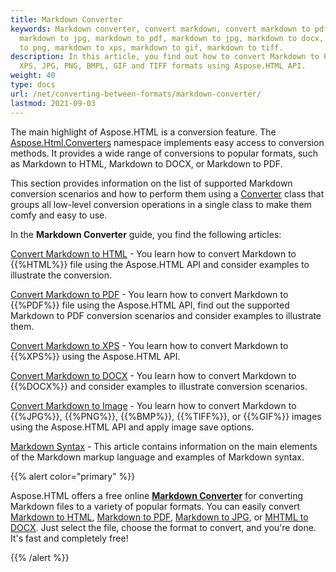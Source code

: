 ```yaml
---
title: Markdown Converter
keywords: Markdown converter, convert markdown, convert markdown to pdf, convert
  markdown to jpg, markdown to pdf, markdown to jpg, markdown to docx, markdown
  to png, markdown to xps, markdown to gif, markdown to tiff.
description: In this article, you find out how to convert Markdown to PDF, DOCX,
  XPS, JPG, PNG, BMPL, GIF and TIFF formats using Aspose.HTML API.
weight: 40
type: docs
url: /net/converting-between-formats/markdown-converter/
lastmod: 2021-09-03
---
```


The main highlight of Aspose.HTML is a conversion feature. The [Aspose.Html.Converters](https://apireference.aspose.com/html/net/aspose.html.converters) namespace implements easy access to conversion methods. It provides a wide range of conversions to popular formats, such as Markdown to HTML, Markdown to DOCX, or Markdown to PDF. 

This section provides information on the list of supported Markdown conversion scenarios and how to perform them using a [Converter](https://apireference.aspose.com/net/html/aspose.html.converters/converter) class that groups all low-level conversion operations in a single class to make them comfy and easy to use.

In the **Markdown Converter** guide, you find the following articles:

[Convert Markdown to HTML](/html/net/converting-between-formats/markdown-to-html/) - You learn how to convert Markdown to {{%HTML%}} file using the Aspose.HTML API and consider examples to illustrate the conversion.

[Convert Markdown to PDF](/html/net/converting-between-formats/markdown-to-pdf/) - You learn how to convert Markdown to {{%PDF%}} file using the Aspose.HTML API, find out the supported Markdown to PDF conversion scenarios and consider examples to illustrate them.

[Convert Markdown to XPS](/html/net/converting-between-formats/markdown-to-xps/) - You learn how to convert Markdown to {{%XPS%}} using the Aspose.HTML API.

[Convert Markdown to DOCX](/html/net/converting-between-formats/markdown-to-docx/) - You learn how to convert Markdown to {{%DOCX%}} and consider examples to illustrate conversion scenarios.

[Convert Markdown to Image](/html/net/converting-between-formats/markdown-to-image/) - You learn how to convert Markdown to {{%JPG%}}, {{%PNG%}}, {{%BMP%}}, {{%TIFF%}}, or {{%GIF%}} images using the Aspose.HTML API and apply image save options.

[Markdown Syntax](/html/net/converting-between-formats/markdown-syntax/) - This article contains information on the main elements of the Markdown markup language and examples of Markdown syntax. 



{{% alert color="primary" %}} 

Aspose.HTML offers a free online [**Markdown Converter**](https://products.aspose.app/html/en/conversion/md) for converting Markdown files to a variety of popular formats.  You can easily convert  [Markdown to HTML](https://products.aspose.app/html/en/conversion/md-to-html), [Markdown to PDF](https://products.aspose.app/html/en/conversion/md-to-pdf), [Markdown to JPG](https://products.aspose.app/html/en/conversion/md-to-jpg), or [MHTML to DOCX](https://products.aspose.app/html/en/conversion/md-to-docx). Just select the file, choose the format to convert, and you're done. It's fast and completely free!

{{% /alert %}} 





